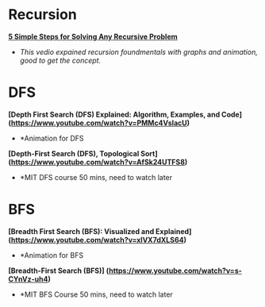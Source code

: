 # Recursion

**[5 Simple Steps for Solving Any Recursive Problem](https://www.youtube.com/watch?v=ngCos392W4w)**
- *This vedio expained recursion foundmentals with graphs and animation, good to get the concept.*

# DFS
**[Depth First Search (DFS) Explained: Algorithm, Examples, and Code] (https://www.youtube.com/watch?v=PMMc4VsIacU)**
- *Animation for DFS 

**[Depth-First Search (DFS), Topological Sort] (https://www.youtube.com/watch?v=AfSk24UTFS8)**
- *MIT DFS course 50 mins, need to watch later

# BFS
**[Breadth First Search (BFS): Visualized and Explained] (https://www.youtube.com/watch?v=xlVX7dXLS64)**
- *Animation for BFS

**[Breadth-First Search (BFS)] (https://www.youtube.com/watch?v=s-CYnVz-uh4)**
- *MIT BFS Course 50 mins, need to watch later


